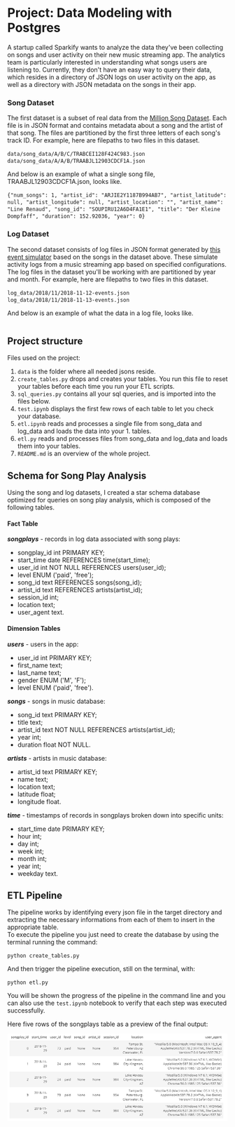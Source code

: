 # Project: Data Modeling with Postgres

A startup called Sparkify wants to analyze the data they've been collecting on songs and user activity on their new music streaming app. The analytics team is particularly interested in understanding what songs users are listening to. Currently, they don't have an easy way to query their data, which resides in a directory of JSON logs on user activity on the app, as well as a directory with JSON metadata on the songs in their app.

### Song Dataset

The first dataset is a subset of real data from the [Million Song Dataset](https://labrosa.ee.columbia.edu/millionsong/). Each file is in JSON format and contains metadata about a song and the artist of that song. The files are partitioned by the first three letters of each song's track ID. For example, here are filepaths to two files in this dataset.

```
data/song_data/A/B/C/TRABCEI128F424C983.json
data/song_data/A/A/B/TRAABJL12903CDCF1A.json
```

And below is an example of what a single song file, TRAABJL12903CDCF1A.json, looks like.

```
{"num_songs": 1, "artist_id": "ARJIE2Y1187B994AB7", "artist_latitude": null, "artist_longitude": null, "artist_location": "", "artist_name": "Line Renaud", "song_id": "SOUPIRU12A6D4FA1E1", "title": "Der Kleine Dompfaff", "duration": 152.92036, "year": 0}
```

### Log Dataset

The second dataset consists of log files in JSON format generated by [this event simulator](https://github.com/Interana/eventsim) based on the songs in the dataset above. These simulate activity logs from a music streaming app based on specified configurations.  
The log files in the dataset you'll be working with are partitioned by year and month. For example, here are filepaths to two files in this dataset.

```
log_data/2018/11/2018-11-12-events.json
log_data/2018/11/2018-11-13-events.json
```
And below is an example of what the data in a log file, looks like.

```{"artist":"The Kooks","auth":"Logged In","firstName":"Sara","gender":"F","itemInSession":0,"lastName":"Johnson","length":132.25751,"level":"paid","location":"Winston-Salem, NC","method":"PUT","page":"NextSong","registration":1540809153796.0,"sessionId":152,"song":"Eddie's Gun","status":200,"ts":1541260356796,"userAgent":"\"Mozilla\/5.0 (iPhone; CPU iPhone OS 7_1_2 like Mac OS X) AppleWebKit\/537.51.2 (KHTML, like Gecko) Version\/7.0 Mobile\/11D257 Safari\/9537.53\"","userId":"95"}
```

## Project structure

Files used on the project:

1. `data` is the folder where all needed jsons reside.
1. `create_tables.py` drops and creates your tables. You run this file to reset your tables before each time you run your ETL scripts.
1. `sql_queries.py` contains all your sql queries, and is imported into the files below.
1. `test.ipynb` displays the first few rows of each table to let you check your database.
1. `etl.ipynb` reads and processes a single file from song_data and log_data and loads the data into your 1. tables.
1. `etl.py` reads and processes files from song_data and log_data and loads them into your tables.
1. `README.md` is an overview of the whole project.

## Schema for Song Play Analysis

Using the song and log datasets, I created a star schema database optimized for queries on song play analysis, which is composed of the following tables.

#### Fact Table

***songplays*** - records in log data associated with song plays:
- songplay_id int PRIMARY KEY;
- start_time date REFERENCES time(start_time);
- user_id int NOT NULL REFERENCES users(user_id);
- level ENUM ('paid', 'free');
- song_id text REFERENCES songs(song_id);
- artist_id text REFERENCES artists(artist_id);
- session_id int;
- location text;
- user_agent text.

#### Dimension Tables

***users*** - users in the app:
- user_id int PRIMARY KEY;
- first_name text;
- last_name text;
- gender ENUM ('M', 'F');
- level ENUM ('paid', 'free').

***songs*** - songs in music database:
- song_id text PRIMARY KEY;
- title text;
- artist_id text NOT NULL REFERENCES artists(artist_id);
- year int;
- duration float NOT NULL.

***artists*** - artists in music database:
- artist_id text PRIMARY KEY;
- name text;
- location text;
- latitude float;
- longitude float.

***time*** - timestamps of records in songplays broken down into specific units:
- start_time date PRIMARY KEY;
- hour int;
- day int;
- week int;
- month int;
- year int;
- weekday text.

## ETL Pipeline

The pipeline works by identifying every json file in the target directory and extracting the necessary informations from each of them to insert in the appropriate table.  
To execute the pipeline you just need to create the database by using the terminal running the command:
```
python create_tables.py
```
And then trigger the pipeline execution, still on the terminal, with:
```
python etl.py
```
You will be shown the progress of the pipeline in the command line and you can also use the `test.ipynb` notebook to verify that each step was executed successfully.  

Here five rows of the songplays table as a preview of the final output:

![songplays table](songplays.png)
